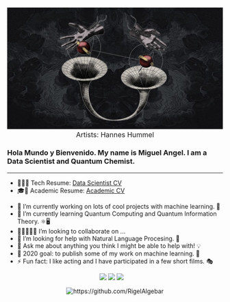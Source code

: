 <p align="center">
  <img src="media/images/worm-hole.jpg">
  <font size="3">Artists: Hannes Hummel</font>
</p>

<h3>Hola Mundo y Bienvenido. My name is Miguel Angel. I am a Data Scientist and Quantum Chemist.</h3> 

---

* 👨‍💻📄 Tech Resume: [Data Scientist CV](https://drive.google.com/file/d/1JfUJHPecBlt52lH3HGhr8k6rO7GTIdiZ/view?usp=sharing)
* 🎓📄 Academic Resume: [Academic CV](https://drive.google.com/file/d/1NJ0cek2Ht7tlxvWMrgWaRrCIAyYAukwN/view?usp=sharing)
- 🔭 I’m currently working on lots of cool projects with machine learning. 🤖
- 🌱 I’m currently learning Quantum Computing and Quantum Information Theory. ⚛️🖥️
- 🧑🏻‍🤝‍🧑🏽 I’m looking to collaborate on ...
- 🤔 I’m looking for help with Natural Language Procesing. 🦜
- 💬 Ask me about anything you think I might be able to help with! 💡
- 🥅 2020 goal: to publish some of my work on machine learning. 📃
- ⚡ Fun fact: I like acting and I have participated in a few short films. 🎭

<p align="center"><a href="https://twitter.com/RigelAlgebar"><img src="https://img.shields.io/badge/twitter-%231DA1F2.svg?&style=for-the-badge&logo=twitter&logoColor=white" height=25></a> <a href="https://www.linkedin.com/in/ma-maganafuentes/"><img src="https://img.shields.io/badge/linkedin-%230077B5.svg?&style=for-the-badge&logo=linkedin&logoColor=white" height=25></a>   <a href="mailto:rigel.algebar@gmail.com?subject=Hello%20Miguel,%20From%20Github"><img src="https://img.shields.io/badge/gmail-%23D14836.svg?&style=for-the-badge&logo=gmail&logoColor=white" /></a>&nbsp;&nbsp;&nbsp;&nbsp;

</p>
<p align="center">
  <img src="https://komarev.com/ghpvc/?username=RigelAlgebar" alt="https://github.com/RigelAlgebar" />
</p>

<!--
**RigelAlgebar/RigelAlgebar** is a ✨ _special_ ✨ repository because its `README.md` (this file) appears on your GitHub profile.

Here are some ideas to get you started:


-->
